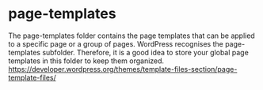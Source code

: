 # page-templates

The page-templates folder contains the page templates that can be applied to a specific page or a group of pages. WordPress recognises the page-templates subfolder. Therefore, it is a good idea to store your global page templates in this folder to keep them organized.<br>
https://developer.wordpress.org/themes/template-files-section/page-template-files/
